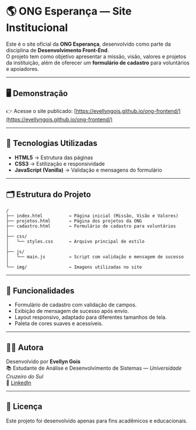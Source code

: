 # 🌎 ONG Esperança — Site Institucional

Este é o site oficial da **ONG Esperança**, desenvolvido como parte da disciplina de **Desenvolvimento Front-End**.  
O projeto tem como objetivo apresentar a missão, visão, valores e projetos da instituição, além de oferecer um **formulário de cadastro** para voluntários e apoiadores.

---

## 🖥️ Demonstração
👉 Acesse o site publicado: [https://evellyngois.github.io/ong-frontend/](https://evellyngois.github.io/ong-frontend/)

---

## 🧱 Tecnologias Utilizadas
- **HTML5** → Estrutura das páginas  
- **CSS3** → Estilização e responsividade  
- **JavaScript (Vanilla)** → Validação e mensagens do formulário  

---

## 🗂️ Estrutura do Projeto

<pre><code>/
├── index.html          → Página inicial (Missão, Visão e Valores)
├── projetos.html       → Página dos projetos da ONG
├── cadastro.html       → Formulário de cadastro para voluntários
│
├── css/
│   └── styles.css      → Arquivo principal de estilo
│
├── js/
│   └── main.js         → Script com validação e mensagem de sucesso
│
└── img/                → Imagens utilizadas no site
</code></pre>


---

## 🚀 Funcionalidades
- Formulário de cadastro com validação de campos.  
- Exibição de mensagem de sucesso após envio.  
- Layout responsivo, adaptado para diferentes tamanhos de tela.  
- Paleta de cores suaves e acessíveis.  

---

## 👩‍💻 Autora
Desenvolvido por **Evellyn Gois**  
📚 Estudante de Análise e Desenvolvimento de Sistemas — *Universidade Cruzeiro do Sul*  
🔗 [LinkedIn](https://www.linkedin.com/in/evellyngois)

---

## 📄 Licença
Este projeto foi desenvolvido apenas para fins acadêmicos e educacionais.
